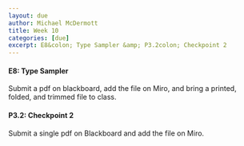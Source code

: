 ```yaml
---
layout: due
author: Michael McDermott
title: Week 10
categories: [due]
excerpt: E8&colon; Type Sampler &amp; P3.2colon; Checkpoint 2
---
```

#### E8: Type Sampler
Submit a pdf on blackboard, add the file on Miro, and bring a printed, folded, and trimmed file to class.

#### P3.2: Checkpoint 2
Submit a single pdf on Blackboard and add the file on Miro.
